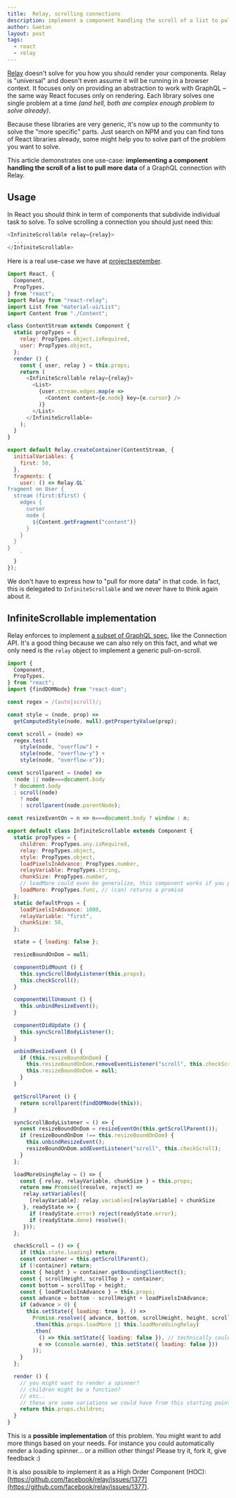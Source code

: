 ```yaml
---
title:  Relay, scrolling connections
description: implement a component handling the scroll of a list to pull more data of a Graphql Connection with Relay
author: Gaetan
layout: post
tags:
  - react
  - relay
---
```


[Relay]: https://github.com/facebook/relay
[Relay-spec]: https://facebook.github.io/relay/docs/graphql-relay-specification.html#content


[Relay][Relay] doesn't solve for you how you should render your components. Relay is "universal" and doesn't even assume it will be running in a browser context. It focuses only on providing an abstraction to work with GraphQL – the same way React focuses only on rendering. Each library solves one single problem at a time *(and hell, both are complex enough problem to solve already)*.

Because these libraries are very generic, it's now up to the community to solve the "more specific" parts. Just search on NPM and you can find tons of React libraries already, some might help you to solve part of the problem you want to solve.

This article demonstrates one use-case: **implementing a component handling the scroll of a list to pull more data** of a GraphQL connection with Relay.

<!--more-->

## Usage

In React you should think in term of components that subdivide individual task to solve. To solve scrolling a connection you should just need this:

```js
<InfiniteScrollable relay={relay}>
  ...
</InfiniteScrollable>
```

Here is a real use-case we have at [projectseptember](https://projectseptember.com).


```js
import React, {
  Component,
  PropTypes,
} from "react";
import Relay from "react-relay";
import List from "material-ui/List";
import Content from "./Content";

class ContentStream extends Component {
  static propTypes = {
    relay: PropTypes.object.isRequired,
    user: PropTypes.object,
  };
  render () {
    const { user, relay } = this.props;
    return (
      <InfiniteScrollable relay={relay}>
        <List>
          {user.stream.edges.map(e =>
            <Content content={e.node} key={e.cursor} />
          )}
        </List>
      </InfiniteScrollable>
    );
  }
}

export default Relay.createContainer(ContentStream, {
  initialVariables: {
    first: 50,
  },
  fragments: {
    user: () => Relay.QL`
fragment on User {
  stream (first:$first) {
    edges {
      cursor
      node {
        ${Content.getFragment("content")}
      }
    }
  }
}
    `
  }
});
```

We don't have to express how to "pull for more data" in that code. In fact, this is delegated to `InfiniteScrollable` and we never have to think again about it.


## InfiniteScrollable implementation

Relay enforces to implement [a subset of GraphQL spec](https://facebook.github.io/relay/docs/graphql-relay-specification.html#content), like the Connection API. It's a good thing because we can also rely on this fact, and what we only need is the `relay` object to implement a generic pull-on-scroll.


```js
import {
  Component,
  PropTypes,
} from "react";
import {findDOMNode} from "react-dom";

const regex = /(auto|scroll)/;

const style = (node, prop) =>
  getComputedStyle(node, null).getPropertyValue(prop);

const scroll = (node) =>
  regex.test(
    style(node, "overflow") +
    style(node, "overflow-y") +
    style(node, "overflow-x"));

const scrollparent = (node) =>
  !node || node===document.body
  ? document.body
  : scroll(node)
    ? node
    : scrollparent(node.parentNode);

const resizeEventOn = n => n===document.body ? window : n;

export default class InfiniteScrollable extends Component {
  static propTypes = {
    children: PropTypes.any.isRequired,
    relay: PropTypes.object,
    style: PropTypes.object,
    loadPixelsInAdvance: PropTypes.number,
    relayVariable: PropTypes.string,
    chunkSize: PropTypes.number,
    // loadMore could even be generalize, this component works if you provide loadMore instead of relay
    loadMore: PropTypes.func, // (can) returns a promise
  };
  static defaultProps = {
    loadPixelsInAdvance: 1000,
    relayVariable: "first",
    chunkSize: 50,
  };

  state = { loading: false };

  resizeBoundOnDom = null;

  componentDidMount () {
    this.syncScrollBodyListener(this.props);
    this.checkScroll();
  }

  componentWillUnmount () {
    this.unbindResizeEvent();
  }

  componentDidUpdate () {
    this.syncScrollBodyListener();
  }

  unbindResizeEvent () {
    if (this.resizeBoundOnDom) {
      this.resizeBoundOnDom.removeEventListener("scroll", this.checkScroll);
      this.resizeBoundOnDom = null;
    }
  }

  getScrollParent () {
    return scrollparent(findDOMNode(this));
  }

  syncScrollBodyListener = () => {
    const resizeBoundOnDom = resizeEventOn(this.getScrollParent());
    if (resizeBoundOnDom !== this.resizeBoundOnDom) {
      this.unbindResizeEvent();
      resizeBoundOnDom.addEventListener("scroll", this.checkScroll);
    }
  };

  loadMoreUsingRelay = () => {
    const { relay, relayVariable, chunkSize } = this.props;
    return new Promise((resolve, reject) =>
     relay.setVariables({
       [relayVariable]: relay.variables[relayVariable] + chunkSize
     }, readyState => {
       if (readyState.error) reject(readyState.error);
       if (readyState.done) resolve();
     }));
  };

  checkScroll = () => {
    if (this.state.loading) return;
    const container = this.getScrollParent();
    if (!container) return;
    const { height } = container.getBoundingClientRect();
    const { scrollHeight, scrollTop } = container;
    const bottom = scrollTop + height;
    const { loadPixelsInAdvance } = this.props;
    const advance = bottom - scrollHeight + loadPixelsInAdvance;
    if (advance > 0) {
      this.setState({ loading: true }, () =>
        Promise.resolve({ advance, bottom, scrollHeight, height, scrollTop, loadPixelsInAdvance })
        .then(this.props.loadMore || this.loadMoreUsingRelay)
        .then(
          () => this.setState({ loading: false }), // technically could recall checkScroll here. in second callback of setState. fork it, try it, adapt it !
          e => (console.warn(e), this.setState({ loading: false }))
        ));
    }
  };

  render () {
    // you might want to render a spinner?
    // children might be a function?
    // etc..
    // these are some variations we could have from this starting point
    return this.props.children;
  }
}
```


This is a **possible implementation** of this problem. You might want to add more things based on your needs. For instance you could automatically render a loading spinner... or a million other things! Please try it, fork it, give feedback :)

It is also possible to implement it as a High Order Component (HOC): [https://github.com/facebook/relay/issues/1377](https://github.com/facebook/relay/issues/1377).
